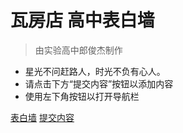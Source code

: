
# 瓦房店 高中表白墙

> 由实验高中郎俊杰制作

- 星光不问赶路人，时光不负有心人。
- 请点击下方“提交内容”按钮以添加内容
- 使用左下角按钮以打开导航栏

[表白墙](http://bbq.ljjie.cn)
[提交内容](https://wj.qq.com/s2/9334154/a401/)
